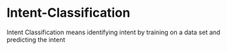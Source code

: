 # Intent-Classification
Intent Classification means identifying intent by training on a data set and predicting the intent
